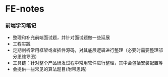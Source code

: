 # FE-notes

### 前端学习笔记

- 整理和补充前端面试题，并针对面试题做一些延展
- 工程实践
- 定期剖析常用框架或者插件源码，对其底层逻辑进行整理（必要时需要整理部分思维导图）
- 工具链：针对整个产品研发过程中常用软件进行整理，其中会包括安装配置等
- 会提供一些常见的算法题目(附带思路)
